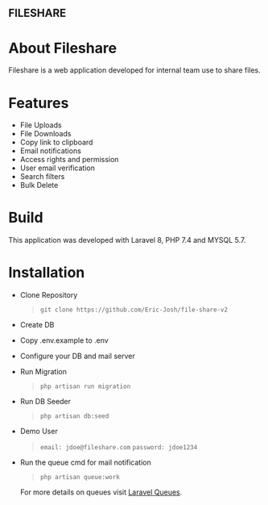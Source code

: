 ## FILESHARE

# About Fileshare

Fileshare is a web application developed for internal team use to share files.

# Features

- File Uploads
- File Downloads
- Copy link to clipboard
- Email notifications
- Access rights and permission
- User email verification
- Search filters
- Bulk Delete

# Build

This application was developed with Laravel 8, PHP 7.4 and MYSQL 5.7.

# Installation

- Clone Repository
    > `git clone https://github.com/Eric-Josh/file-share-v2`

- Create DB

- Copy .env.example to .env

- Configure your DB and mail server

- Run Migration
    > `php artisan run migration`

- Run DB Seeder
    > `php artisan db:seed`

- Demo User
    > `email: jdoe@fileshare.com`
    > `password: jdoe1234`

- Run the queue cmd for mail notification 
    > `php artisan queue:work`

    For more details on queues visit [Laravel Queues](https://laravel.com/docs/8.x/queues).